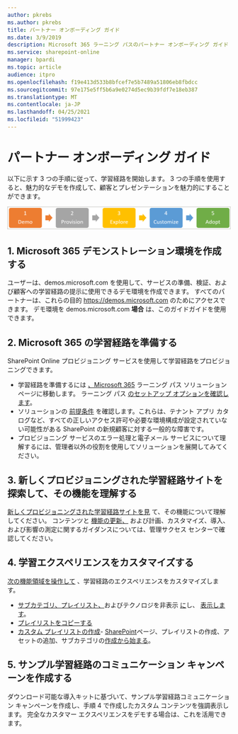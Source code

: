 ```yaml
---
author: pkrebs
ms.author: pkrebs
title: パートナー オンボーディング ガイド
ms.date: 3/9/2019
description: Microsoft 365 ラーニング パスのパートナー オンボーディング ガイド
ms.service: sharepoint-online
manager: bpardi
ms.topic: article
audience: itpro
ms.openlocfilehash: f19e413d533b8bfcef7e5b7489a51806eb8fbdcc
ms.sourcegitcommit: 97e175e5ff5b6a9e0274d5ec9b39fdf7e18eb387
ms.translationtype: MT
ms.contentlocale: ja-JP
ms.lasthandoff: 04/25/2021
ms.locfileid: "51999423"
---
```

# <a name="partner-onboarding-guide"></a>パートナー オンボーディング ガイド
以下に示す 3 つの手順に従って、学習経路を開始します。 3 つの手順を使用すると、魅力的なデモを作成して、顧客とプレゼンテーションを魅力的にすることができます。 

![図は、5 段階のオンボーディング プロセスを示しています。](media/cg-partner-getfam.png)

## <a name="1-create-a-microsoft-365-demonstration-environment"></a>1. Microsoft 365 デモンストレーション環境を作成する
ユーザーは、demos.microsoft.com を使用して、サービスの準備、検証、および顧客への学習経路の提示に使用できるデモ環境を作成できます。 すべてのパートナーは、これらの目的 https://demos.microsoft.com のためにアクセスできます。 デモ環境を demos.microsoft.com **場合** は、このガイドガイドを使用できます。

## <a name="2-provision-microsoft-365-learning-pathways"></a>2. Microsoft 365 の学習経路を準備する
SharePoint Online プロビジョニング サービスを使用して学習経路をプロビジョニングできます。
- 学習経路を準備するには [、Microsoft 365](https://provisioning.sharepointpnp.com/details/3df8bd55-b872-4c9d-88e3-6b2f05344239) ラーニング パス ソリューション ページに移動します。 ラーニング パス [のセットアップ オプションを確認します](./custom_setupoptions.md)。 
- ソリューションの [前提条件](./custom_provision.md) を確認します。これらは、テナント アプリ カタログなど、すべての正しいアクセス許可や必要な環境構成が設定されていない可能性がある SharePoint の新規顧客に対する一般的な障害です。
- プロビジョニング サービスのエラー処理と電子メール サービスについて理解するには、管理者以外の役割を使用してソリューションを展開してみてください。

## <a name="3-explore-your-newly-provisioned-learning-pathways-site-to-get-familiar-with-its-capabilities"></a>3. 新しくプロビジョニングされた学習経路サイトを探索して、その機能を理解する
[新しくプロビジョニングされた学習経路サイトを見](./custom_exploresite.md) て、その機能について理解してください。 コンテンツと [機能の更新、](./custom_successcenter.md) および計画、カスタマイズ、導入、および影響の測定に関するガイダンスについては、管理サクセス センターで確認してください。

## <a name="4-customize-the-learning-experience"></a>4. 学習エクスペリエンスをカスタマイズする
[次の機能領域を操作して](./custom_overview.md) 、学習経路のエクスペリエンスをカスタマイズします。
- [サブカテゴリ、プレイリスト、](./custom_hideshowsub.md)およびテクノロジを非表示 [に](./custom_hideshowplaylists.md)し、 [表示します](./custom_hideshowtech.md)。
- [プレイリストをコピーする](./custom_copyplaylist.md)
- [カスタム プレイリストの作成](./custom_createnewplaylist.md)- [SharePoint](./custom_createnewpage.md)ページ[](./custom_createnewplaylist.md)、プレイリストの[](./custom_addassets.md)作成、アセットの追加、サブカテゴリの[作成から始まる](./custom_createnewcat.md)。

## <a name="5-create-a-sample-learning-pathways-communication-campaign"></a>5. サンプル学習経路のコミュニケーション キャンペーンを作成する
ダウンロード可能な導入キットに基づいて、サンプル学習[](https://teamworktools.azurewebsites.net/m365lp/m365lpadoptionkit.zip)経路コミュニケーション キャンペーンを作成し、手順 4 で作成したカスタム コンテンツを強調表示します。 完全なカスタマー エクスペリエンスをデモする場合は、これを活用できます。